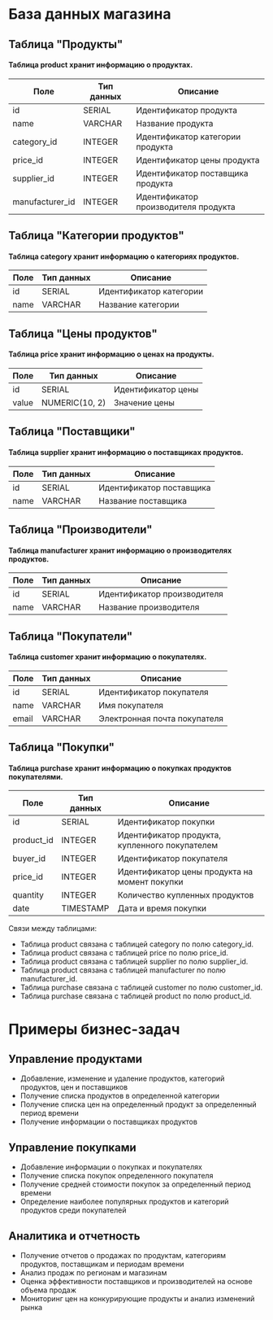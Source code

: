 # База данных магазина

## Таблица "Продукты"
#### Таблица product хранит информацию о продуктах.
| Поле     | Тип данных | Описание                |
|----------|-----------|-------------------------|
| id       | SERIAL    | Идентификатор продукта   |
| name     | VARCHAR   | Название продукта        |
| category_id | INTEGER | Идентификатор категории продукта |
| price_id | INTEGER   | Идентификатор цены продукта |
| supplier_id | INTEGER | Идентификатор поставщика продукта |
| manufacturer_id | INTEGER | Идентификатор производителя продукта |

## Таблица "Категории продуктов"
#### Таблица category хранит информацию о категориях продуктов.
| Поле     | Тип данных | Описание                 |
|----------|-----------|--------------------------|
| id       | SERIAL    | Идентификатор категории   |
| name     | VARCHAR   | Название категории        |

## Таблица "Цены продуктов"
#### Таблица price хранит информацию о ценах на продукты.
| Поле     | Тип данных | Описание                 |
|----------|-----------|--------------------------|
| id       | SERIAL    | Идентификатор цены        |
| value    | NUMERIC(10, 2)   | Значение цены           |

## Таблица "Поставщики"
#### Таблица supplier хранит информацию о поставщиках продуктов.
| Поле     | Тип данных | Описание                  |
|----------|-----------|---------------------------|
| id       | SERIAL    | Идентификатор поставщика   |
| name     | VARCHAR   | Название поставщика        |

## Таблица "Производители"
#### Таблица manufacturer хранит информацию о производителях продуктов.
| Поле     | Тип данных | Описание                    |
|----------|-----------|-----------------------------|
| id       | SERIAL    | Идентификатор производителя  |
| name     | VARCHAR   | Название производителя       |

## Таблица "Покупатели"
#### Таблица customer хранит информацию о покупателях.
| Поле     | Тип данных | Описание                 |
|----------|-----------|--------------------------|
| id       | SERIAL    | Идентификатор покупателя  |
| name     | VARCHAR   | Имя покупателя            |
| email    | VARCHAR   | Электронная почта покупателя |

## Таблица "Покупки"
#### Таблица purchase хранит информацию о покупках продуктов покупателями.
| Поле     | Тип данных | Описание                                    |
|----------|-----------|---------------------------------------------|
| id       | SERIAL    | Идентификатор покупки                       |
| product_id | INTEGER | Идентификатор продукта, купленного покупателем |
| buyer_id | INTEGER | Идентификатор покупателя                    |
| price_id | INTEGER   | Идентификатор цены продукта на момент покупки |
| quantity | INTEGER   | Количество купленных продуктов             |
| date     | TIMESTAMP | Дата и время покупки                        |


Связи между таблицами:
* Таблица product связана с таблицей category по полю category_id.
* Таблица product связана с таблицей price по полю price_id.
* Таблица product связана с таблицей supplier по полю supplier_id.
* Таблица product связана с таблицей manufacturer по полю manufacturer_id.
* Таблица purchase связана с таблицей customer по полю customer_id.
* Таблица purchase связана с таблицей product по полю product_id.

# Примеры бизнес-задач

## Управление продуктами

- Добавление, изменение и удаление продуктов, категорий продуктов, цен и поставщиков
- Получение списка продуктов в определенной категории
- Получение списка цен на определенный продукт за определенный период времени
- Получение информации о поставщиках продуктов

## Управление покупками

- Добавление информации о покупках и покупателях
- Получение списка покупок определенного покупателя
- Получение средней стоимости покупок за определенный период времени
- Определение наиболее популярных продуктов и категорий продуктов среди покупателей

## Аналитика и отчетность

- Получение отчетов о продажах по продуктам, категориям продуктов, поставщикам и периодам времени
- Анализ продаж по регионам и магазинам
- Оценка эффективности поставщиков и производителей на основе объема продаж
- Мониторинг цен на конкурирующие продукты и анализ изменений рынка